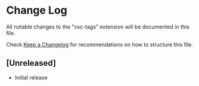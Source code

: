 # Change Log

All notable changes to the "vsc-tags" extension will be documented in this file.

Check [Keep a Changelog](http://keepachangelog.com/) for recommendations on how to structure this file.

## [Unreleased]

- Initial release